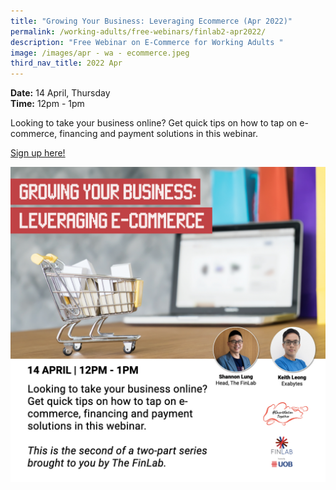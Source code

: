 ```yaml
---
title: "Growing Your Business: Leveraging Ecommerce (Apr 2022)"
permalink: /working-adults/free-webinars/finlab2-apr2022/
description: "Free Webinar on E-Commerce for Working Adults "
image: /images/apr - wa - ecommerce.jpeg
third_nav_title: 2022 Apr
---
```


**Date:** 14 April, Thursday
<br> **Time:** 12pm - 1pm

Looking to take your business online? Get quick tips on how to tap on e-commerce, financing and payment solutions in this webinar.  

[Sign up here!](https://go.gov.sg/wa-finlab2-apr22)

![Free webinar on e-commerce for businesses](/images/Apr-WA-E-commerce.jpeg)